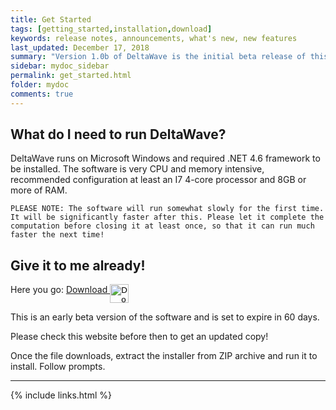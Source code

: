 ```yaml
---
title: Get Started
tags: [getting_started,installation,download]
keywords: release notes, announcements, what's new, new features
last_updated: December 17, 2018
summary: "Version 1.0b of DeltaWave is the initial beta release of this software. Use at your own risk!"
sidebar: mydoc_sidebar
permalink: get_started.html
folder: mydoc
comments: true
---
```


## What do I need to run DeltaWave?
DeltaWave runs on Microsoft Windows and required .NET 4.6 framework to be installed.
The software is very CPU and memory intensive, recommended configuration at least an I7 4-core processor and 8GB or more of RAM.

```PLEASE NOTE: The software will run somewhat slowly for the first time. It will be significantly faster after this. Please let it complete the computation before closing it at least once, so that it can run much faster the next time!```

## Give it to me already!
Here you go: 
<a href="DeltaWaveSetup.zip">Download  <input type="image" id="download" alt="Download" src="images/windows-logo.png" width="30" align="top" />   </a>

This is an early beta version of the software and is set to expire in 60 days.

Please check this website before then to get an updated copy!

Once the file downloads, extract the installer from ZIP archive and run it to install. Follow prompts.

___
{% include links.html %}
